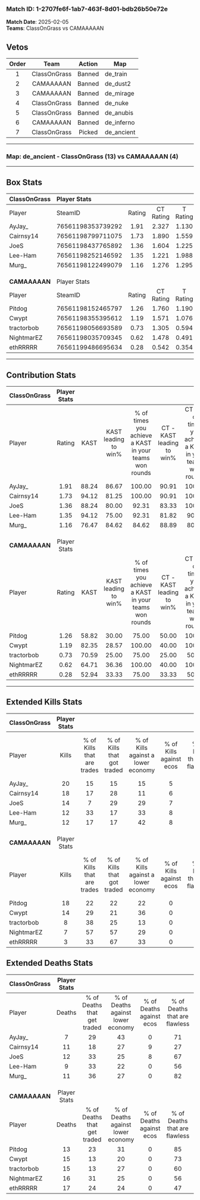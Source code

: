 ### Match ID: 1-2707fe6f-1ab7-463f-8d01-bdb26b50e72e  
**Match Date**: 2025-02-05  
**Teams**: ClassOnGrass vs CAMAAAAAN  

## Vetos  

| Order | Team | Action | Map |
| :---: | :--: | :----: | --- |
| 1 | ClassOnGrass | Banned | de_train |
| 2 | CAMAAAAAN | Banned | de_dust2 |
| 3 | CAMAAAAAN | Banned | de_mirage |
| 4 | ClassOnGrass | Banned | de_nuke |
| 5 | ClassOnGrass | Banned | de_anubis |
| 6 | CAMAAAAAN | Banned | de_inferno |
| 7 | ClassOnGrass | Picked | de_ancient |

---  

### **Map**: de_ancient - ClassOnGrass (13) vs CAMAAAAAN (4)  
---  

## Box Stats  

| **ClassOnGrass** | Player Stats      |        |           |          |       |       |       |         |        |      |     |
| :- | :- | :-: | :-: | :-: | :-: | :-: | :-: | :-: | :-: | :-: | :-: |
| Player           | SteamID           | Rating | CT Rating | T Rating | KAST  |  ADR  | Kills | Assists | Deaths | K/D  | HS% |
| AyJay_           | 76561198353739292 |  1.91  |   2.327   |  1.130   | 88.24 | 115.8 |  20   |    6    |   7    | 2.86 | 55  |
| Cairnsy14        | 76561198799711075 |  1.73  |   1.890   |  1.559   | 94.12 | 119.9 |  18   |    4    |   11   | 1.64 | 66  |
| JoeS             | 76561198437765892 |  1.36  |   1.604   |  1.225   | 88.24 | 85.3  |  14   |    8    |   12   | 1.17 | 57  |
| Lee-Ham          | 76561198252146592 |  1.35  |   1.221   |  1.988   | 94.12 | 77.2  |  12   |    5    |   9    | 1.33 | 50  |
| Murg_            | 76561198122499079 |  1.16  |   1.276   |  1.295   | 76.47 | 77.4  |  12   |    4    |   11   | 1.09 | 50  |
|                  |                   |        |           |          |       |       |       |         |        |      |     |
|                  |                   |        |           |          |       |       |       |         |        |      |     |
|                  |                   |        |           |          |       |       |       |         |        |      |     |
| **CAMAAAAAN**    | Player Stats      |        |           |          |       |       |       |         |        |      |     |
| Player           | SteamID           | Rating | CT Rating | T Rating | KAST  |  ADR  | Kills | Assists | Deaths | K/D  | HS% |
| Pitdog           | 76561198152465797 |  1.26  |   1.760   |  1.190   | 58.82 | 82.8  |  18   |    0    |   13   | 1.38 | 38  |
| Cwypt            | 76561198355395612 |  1.19  |   1.571   |  1.076   | 82.35 | 76.7  |  14   |    7    |   15   | 0.93 | 42  |
| tractorbob       | 76561198056693589 |  0.73  |   1.305   |  0.594   | 70.59 | 58.1  |   8   |    6    |   15   | 0.53 | 37  |
| NightmarEZ       | 76561198035709345 |  0.62  |   1.478   |  0.491   | 64.71 | 62.9  |   7   |    6    |   16   | 0.44 | 42  |
| ethRRRRR         | 76561199486695634 |  0.28  |   0.542   |  0.354   | 52.94 | 54.9  |   3   |    7    |   17   | 0.18 | 33  |
---  

## Contribution Stats  

| **ClassOnGrass** | Player Stats |       |                      |                                                        |                           |                                                             |                          |                                                            |
| :- | :-: | :-: | :-: | :-: | :-: | :-: | :-: | :-: |
| Player           |    Rating    | KAST  | KAST leading to win% | % of times you achieve a KAST in your teams won rounds | CT - KAST leading to win% | CT - % of times you achieve a KAST in your teams won rounds | T - KAST leading to win% | T - % of times you achieve a KAST in your teams won rounds |
| AyJay_           |     1.91     | 88.24 |        86.67         |                         100.00                         |           90.91           |                           100.00                            |          75.00           |                           100.00                           |
| Cairnsy14        |     1.73     | 94.12 |        81.25         |                         100.00                         |           90.91           |                           100.00                            |          60.00           |                           100.00                           |
| JoeS             |     1.36     | 88.24 |        80.00         |                         92.31                          |           83.33           |                           100.00                            |          66.67           |                           66.67                            |
| Lee-Ham          |     1.35     | 94.12 |        75.00         |                         92.31                          |           81.82           |                            90.00                            |          60.00           |                           100.00                           |
| Murg_            |     1.16     | 76.47 |        84.62         |                         84.62                          |           88.89           |                            80.00                            |          75.00           |                           100.00                           |
|                  |              |       |                      |                                                        |                           |                                                             |                          |                                                            |
|                  |              |       |                      |                                                        |                           |                                                             |                          |                                                            |
|                  |              |       |                      |                                                        |                           |                                                             |                          |                                                            |
| **CAMAAAAAN**    | Player Stats |       |                      |                                                        |                           |                                                             |                          |                                                            |
| Player           |    Rating    | KAST  | KAST leading to win% | % of times you achieve a KAST in your teams won rounds | CT - KAST leading to win% | CT - % of times you achieve a KAST in your teams won rounds | T - KAST leading to win% | T - % of times you achieve a KAST in your teams won rounds |
| Pitdog           |     1.26     | 58.82 |        30.00         |                         75.00                          |           50.00           |                           100.00                            |          16.67           |                           50.00                            |
| Cwypt            |     1.19     | 82.35 |        28.57         |                         100.00                         |           40.00           |                           100.00                            |          22.22           |                           100.00                           |
| tractorbob       |     0.73     | 70.59 |        25.00         |                         75.00                          |           25.00           |                            50.00                            |          25.00           |                           100.00                           |
| NightmarEZ       |     0.62     | 64.71 |        36.36         |                         100.00                         |           40.00           |                           100.00                            |          33.33           |                           100.00                           |
| ethRRRRR         |     0.28     | 52.94 |        33.33         |                         75.00                          |           33.33           |                            50.00                            |          33.33           |                           100.00                           |
---  

## Extended Kills Stats  

| **ClassOnGrass** | Player Stats |                            |                            |                                    |                         |                              |                                 |                                       |                    |           |
| :- | :-: | :-: | :-: | :-: | :-: | :-: | :-: | :-: | :-: | :-: |
| Player           |    Kills     | % of Kills that are trades | % of Kills that got traded | % of Kills against a lower economy | % of Kills against ecos | % of Kills that are flawless | % of Kills that are close duels | % of Kills that are assisted by flash | Pistol Round Kills | AWP Kills |
| AyJay_           |      20      |             15             |             15             |                 15                 |            5            |              55              |               10                |                   5                   |         0          |     2     |
| Cairnsy14        |      18      |             17             |             28             |                 11                 |            6            |              50              |                6                |                   0                   |         0          |     3     |
| JoeS             |      14      |             7              |             29             |                 29                 |            7            |              64              |                7                |                   0                   |         0          |     1     |
| Lee-Ham          |      12      |             33             |             17             |                 33                 |            8            |              58              |               17                |                   0                   |         0          |     0     |
| Murg_            |      12      |             17             |             17             |                 42                 |            8            |              92              |                0                |                   0                   |         5          |     2     |
|                  |              |                            |                            |                                    |                         |                              |                                 |                                       |                    |           |
|                  |              |                            |                            |                                    |                         |                              |                                 |                                       |                    |           |
|                  |              |                            |                            |                                    |                         |                              |                                 |                                       |                    |           |
| **CAMAAAAAN**    | Player Stats |                            |                            |                                    |                         |                              |                                 |                                       |                    |           |
| Player           |    Kills     | % of Kills that are trades | % of Kills that got traded | % of Kills against a lower economy | % of Kills against ecos | % of Kills that are flawless | % of Kills that are close duels | % of Kills that are assisted by flash | Pistol Round Kills | AWP Kills |
| Pitdog           |      18      |             22             |             22             |                 22                 |            0            |              61              |               22                |                   0                   |         4          |     3     |
| Cwypt            |      14      |             29             |             21             |                 36                 |            0            |              50              |               21                |                   0                   |         0          |     1     |
| tractorbob       |      8       |             38             |             25             |                 13                 |            0            |              75              |               13                |                   0                   |         0          |     0     |
| NightmarEZ       |      7       |             57             |             57             |                 29                 |            0            |              57              |                0                |                  14                   |         0          |     1     |
| ethRRRRR         |      3       |             33             |             67             |                 33                 |            0            |              67              |                0                |                   0                   |         0          |     0     |
## Extended Deaths Stats  

| **ClassOnGrass** | Player Stats |                             |                                   |                          |                               |                            |                           |               |
| :- | :-: | :-: | :-: | :-: | :-: | :-: | :-: | :-: |
| Player           |    Deaths    | % of Deaths that get traded | % of Deaths against lower economy | % of Deaths against ecos | % of Deaths that are flawless | % of Deaths that are close | % of Deaths while blinded | Deaths to AWP |
| AyJay_           |      7       |             29              |                43                 |            0             |              71               |             14             |             0             |       2       |
| Cairnsy14        |      11      |             18              |                27                 |            9             |              27               |             36             |             0             |       0       |
| JoeS             |      12      |             33              |                25                 |            8             |              67               |             8              |             8             |       1       |
| Lee-Ham          |      9       |             33              |                22                 |            0             |              56               |             22             |             0             |       0       |
| Murg_            |      11      |             36              |                27                 |            0             |              82               |             0              |             0             |       1       |
|                  |              |                             |                                   |                          |                               |                            |                           |               |
|                  |              |                             |                                   |                          |                               |                            |                           |               |
|                  |              |                             |                                   |                          |                               |                            |                           |               |
| **CAMAAAAAN**    | Player Stats |                             |                                   |                          |                               |                            |                           |               |
| Player           |    Deaths    | % of Deaths that get traded | % of Deaths against lower economy | % of Deaths against ecos | % of Deaths that are flawless | % of Deaths that are close | % of Deaths while blinded | Deaths to AWP |
| Pitdog           |      13      |             23              |                31                 |            0             |              85               |             0              |             0             |       1       |
| Cwypt            |      15      |             13              |                20                 |            0             |              73               |             0              |             0             |       0       |
| tractorbob       |      15      |             13              |                27                 |            0             |              60               |             13             |             0             |       0       |
| NightmarEZ       |      16      |             31              |                25                 |            0             |              56               |             13             |             0             |       1       |
| ethRRRRR         |      17      |             24              |                24                 |            0             |              47               |             12             |             6             |       3       |
